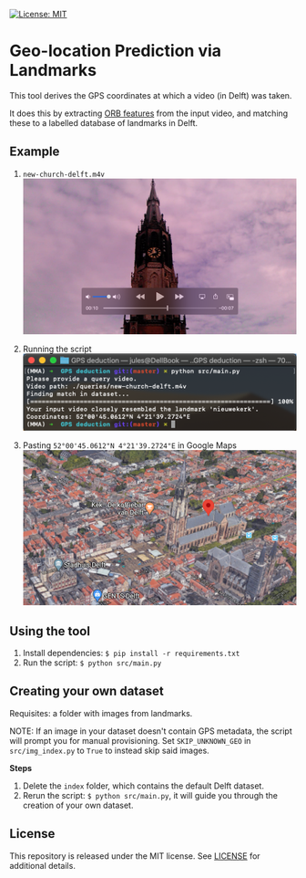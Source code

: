 [![License: MIT](https://img.shields.io/badge/License-MIT-yellow.svg)](https://opensource.org/licenses/MIT)
# Geo-location Prediction via Landmarks
This tool derives the GPS coordinates at which a video (in Delft) was taken. 

It does this by extracting [ORB features](https://en.wikipedia.org/wiki/Scale-invariant_feature_transform) from the input video, and matching these to a labelled database of landmarks in Delft.

## Example
1. `new-church-delft.m4v`
![new-church-delft.m4v](./img/new-church-delft-frame.png)

2. Running the script
![Screenshot of the script](./img/script-screenshot.png)

3. Pasting `52°00'45.0612"N 4°21'39.2724"E` in Google Maps
![New church in Google Maps](./img/new-church-gmaps.png)

## Using the tool
1. Install dependencies: `$ pip install -r requirements.txt`
2. Run the script: `$ python src/main.py`

## Creating your own dataset
Requisites: a folder with images from landmarks.  

NOTE: If an image in your dataset doesn't contain GPS metadata, the script will prompt you for manual provisioning. Set `SKIP_UNKNOWN_GEO` in `src/img_index.py` to `True` to instead skip said images.

**Steps**
1. Delete the `index` folder, which contains the default Delft dataset.
2. Rerun the script: `$ python src/main.py`, it will guide you through the creation of your own dataset.

## License
This repository is released under the MIT license. See [LICENSE](LICENSE) for additional details.